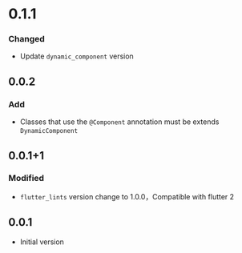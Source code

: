 # 0.1.1
### Changed
- Update `dynamic_component` version

## 0.0.2
### Add
- Classes that use the `@Component` annotation must be extends `DynamicComponent`

## 0.0.1+1

### Modified
- `flutter_lints` version change to 1.0.0，Compatible with flutter 2

## 0.0.1

- Initial version
